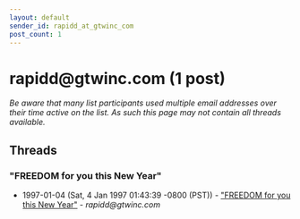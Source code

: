 ```yaml
---
layout: default
sender_id: rapidd_at_gtwinc_com
post_count: 1
---
```


# rapidd<span>@</span>gtwinc.com (1 post)

_Be aware that many list participants used multiple email addresses over their time active on the list. As such this page may not contain all threads available._

## Threads

### "FREEDOM for you this New Year"
+ 1997-01-04 (Sat, 4 Jan 1997 01:43:39 -0800 (PST)) - ["FREEDOM for you this New Year"](/archive/1997/01/9b7f9d79311fc3d93752465a815f364a3bc99d2d48ebde8fe5b9d6fc67cfcfb3) - _rapidd@gtwinc.com_

